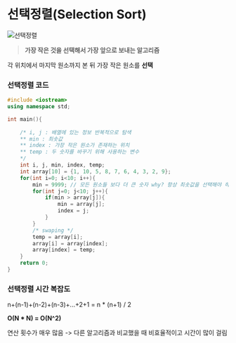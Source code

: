 # 선택정렬(Selection Sort)

![선택정렬](https://img1.daumcdn.net/thumb/R800x0/?scode=mtistory2&fname=https%3A%2F%2Ft1.daumcdn.net%2Fcfile%2Ftistory%2F23259F3458C4E20A11)

> **가장 작은 것을 선택해서 가장 앞으로 보내는 알고리즘**

각 위치에서 마지막 원소까지 본 뒤 가장 작은 원소를 **선택**

### 선택정렬 코드

```c++
#include <iostream>
using namespace std;

int main(){
    
    /* i, j : 배열에 있는 정보 반복적으로 탐색
    ** min : 최솟값
    ** index : 가장 작은 원소가 존재하는 위치
    ** temp : 두 숫자를 바꾸기 위해 사용하는 변수
    */
    int i, j, min, index, temp;  
    int array[10] = {1, 10, 5, 8, 7, 6, 4, 3, 2, 9};
    for(int i=0; i<10; i++){
        min = 9999; // 모든 원소들 보다 더 큰 숫자 why? 항상 최솟값을 선택해야 하기 때문에
        for(int j=0; j<10; j++){
            if(min > array[j]){
                min = array[j];
                index = j;
            }
        }
        /* swaping */ 
        temp = array[i];
        array[i] = array[index];
        array[index] = temp;
    }
    return 0;
}
```



### 선택정렬 시간 복잡도

n+(n-1)+(n-2)+(n-3)+...+2+1 = n * (n+1) / 2

**O(N * N) = O(N^2)**

연산 횟수가 매우 많음 -> 다른 알고리즘과 비교했을 때 비효율적이고 시간이 많이 걸림